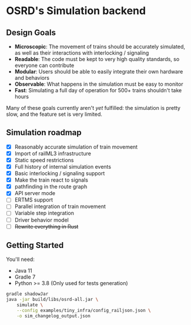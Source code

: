 # OSRD's Simulation backend

## Design Goals

* **Microscopic**: The movement of trains should be accurately simulated, as well as their interactions with interlocking / signaling
* **Readable**: The code must be kept to very high quality standards, so everyone can contribute
* **Modular**: Users should be able to easily integrate their own hardware and behaviors
* **Observable**: What happens in the simulation must be easy to monitor
* **Fast**: Simulating a full day of operation for 500+ trains shouldn't take hours

Many of these goals currently aren't _yet_ fulfilled: the simulation is pretty slow, and the feature set is very limited.

## Simulation roadmap

 - [x] Reasonably accurate simulation of train movement
 - [x] Import of railML3 infrastructure
 - [x] Static speed restrictions
 - [x] Full history of internal simulation events
 - [x] Basic interlocking / signaling support
 - [X] Make the train react to signals
 - [X] pathfinding in the route graph
 - [X] API server mode
 - [ ] ERTMS support
 - [ ] Parallel integration of train movement
 - [ ] Variable step integration
 - [ ] Driver behavior model
 - [ ] ~~Rewrite everything in Rust~~

## Getting Started

You'll need:
 - Java 11
 - Gradle 7
 - Python >= 3.8 (Only used for tests generation)

```sh
gradle shadowJar
java -jar build/libs/osrd-all.jar \
    simulate \
    --config examples/tiny_infra/config_railjson.json \
    -o sim_changelog_output.json
```
